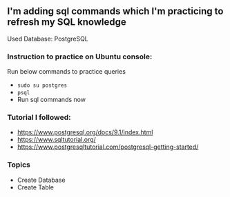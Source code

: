 ## I'm adding sql commands which I'm practicing to refresh my SQL knowledge

Used Database: PostgreSQL

### Instruction to practice on Ubuntu console:

Run below commands to practice queries
* `sudo su postgres`
* `psql`
* Run sql commands now



### Tutorial I followed:

* https://www.postgresql.org/docs/9.1/index.html
* https://www.sqltutorial.org/
* https://www.postgresqltutorial.com/postgresql-getting-started/


### Topics

* Create Database
* Create Table